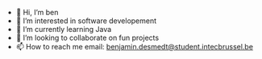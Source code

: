 - 👋 Hi, I’m ben
- 👀 I’m interested in software developement
- 🌱 I’m currently learning Java
- 💞️ I’m looking to collaborate on fun projects
- 📫 How to reach me email: benjamin.desmedt@student.intecbrussel.be

<!---
bendesmedt/bendesmedt is a ✨ special ✨ repository because its `README.md` (this file) appears on your GitHub profile.
You can click the Preview link to take a look at your changes.
--->
